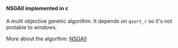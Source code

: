 #### NSGAII implemented in c

A multi objective genetic algorithm. It depends on `qsort_r` so it's not protable to windows.

More about the algorthm:
[NSGAII](http://repository.ias.ac.in/83498/1/2-a.pdf)
